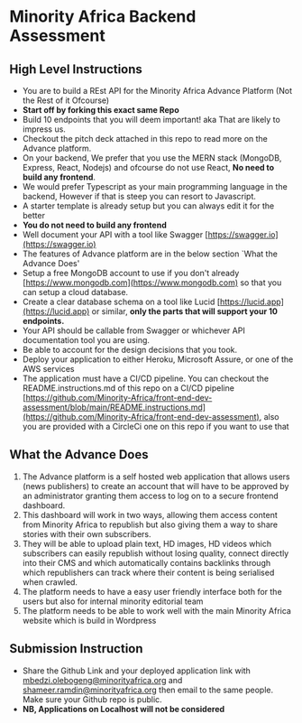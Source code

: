 # Minority Africa Backend Assessment

## High Level Instructions
- You are to build a REst API for the Minority Africa Advance Platform (Not the Rest of it Ofcourse)
- **Start off by forking this exact same Repo**
- Build 10 endpoints that you will deem important! aka That are likely to impress us.
- Checkout the pitch deck attached in this repo to read more on the Advance platform. 
- On your backend, We prefer that you use the MERN stack (MongoDB, Express, React, Nodejs) and ofcourse do not use React, **No need to build any frontend**.
- We would prefer Typescript as your main programming language in the backend, However if that is steep you can resort to Javascript.
- A starter template is already setup but you can always edit it for the better
- **You do not need to build any frontend**
- Well document your API with a tool like Swagger [https://swagger.io](https://swagger.io)
- The features of Advance platform are in the below section `What the Advance Does'
- Setup a free MongoDB account to use if you don't already [https://www.mongodb.com](https://www.mongodb.com) so that you can setup a cloud database.
- Create a clear database schema on a tool like Lucid [https://lucid.app](https://lucid.app) or similar, **only the parts that will support your 10 endpoints.**
- Your API should be callable from Swagger or whichever API documentation tool you are using.
- Be able to account for the design decisions that you took.
- Deploy your application to either Heroku, Microsoft Assure, or one of the AWS services
- The application must have a CI/CD pipeline. You can checkout the README.instructions.md of this repo on a CI/CD pipeline [https://github.com/Minority-Africa/front-end-dev-assessment/blob/main/README.instructions.md](https://github.com/Minority-Africa/front-end-dev-assessment), also you are provided with a CircleCi one on this repo if you want to use that

## What the Advance Does
1. The Advance platform is a self hosted web application that allows users (news
publishers) to create an account that will have to be approved by an
administrator granting them access to log on to a secure frontend dashboard.
2. This dashboard will work in two ways, allowing them access content from
Minority Africa to republish but also giving them a way to share stories with their
own subscribers.
3. They will be able to upload plain text, HD images, HD videos which subscribers
can easily republish without losing quality, connect directly into their CMS and
which automatically contains backlinks through which republishers can track
where their content is being serialised when crawled.
4. The platform needs to have a easy user friendly interface both for the users but
also for internal minority editorial team
5. The platform needs to be able to work well with the main Minority Africa website
which is build in Wordpress

## Submission Instruction
- Share the Github Link and your deployed application link with mbedzi.olebogeng@minorityafrica.org and shameer.ramdin@minorityafrica.org then email to the same people. Make sure your Github repo is public.
- **NB, Applications on Localhost will not be considered**